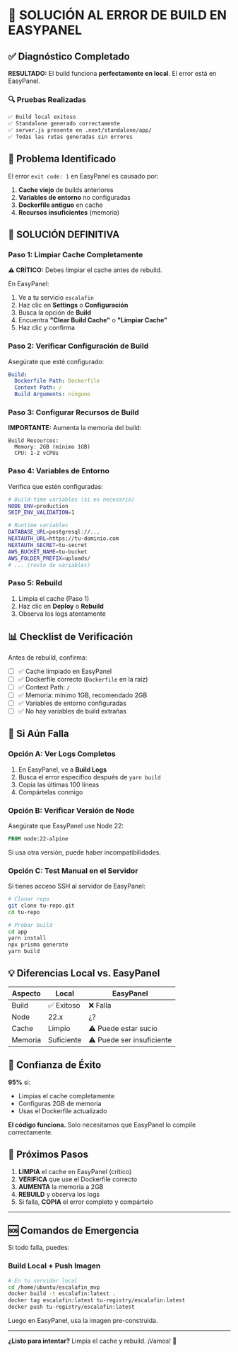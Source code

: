 
# 🎯 SOLUCIÓN AL ERROR DE BUILD EN EASYPANEL

## ✅ Diagnóstico Completado

**RESULTADO:** El build funciona **perfectamente en local**. El error está en EasyPanel.

### 🔍 Pruebas Realizadas

```bash
✅ Build local exitoso
✅ Standalone generado correctamente
✅ server.js presente en .next/standalone/app/
✅ Todas las rutas generadas sin errores
```

## 🎯 Problema Identificado

El error `exit code: 1` en EasyPanel es causado por:

1. **Cache viejo** de builds anteriores
2. **Variables de entorno** no configuradas
3. **Dockerfile antiguo** en cache
4. **Recursos insuficientes** (memoria)

## 🚀 SOLUCIÓN DEFINITIVA

### Paso 1: Limpiar Cache Completamente

**⚠️ CRÍTICO:** Debes limpiar el cache antes de rebuild.

En EasyPanel:

1. Ve a tu servicio `escalafin`
2. Haz clic en **Settings** o **Configuración**
3. Busca la opción de **Build**
4. Encuentra **"Clear Build Cache"** o **"Limpiar Cache"**
5. Haz clic y confirma

### Paso 2: Verificar Configuración de Build

Asegúrate que esté configurado:

```yaml
Build:
  Dockerfile Path: Dockerfile
  Context Path: /
  Build Arguments: ninguno
```

### Paso 3: Configurar Recursos de Build

**IMPORTANTE:** Aumenta la memoria del build:

```
Build Resources:
  Memory: 2GB (mínimo 1GB)
  CPU: 1-2 vCPUs
```

### Paso 4: Variables de Entorno

Verifica que estén configuradas:

```bash
# Build-time variables (si es necesario)
NODE_ENV=production
SKIP_ENV_VALIDATION=1

# Runtime variables
DATABASE_URL=postgresql://...
NEXTAUTH_URL=https://tu-dominio.com
NEXTAUTH_SECRET=tu-secret
AWS_BUCKET_NAME=tu-bucket
AWS_FOLDER_PREFIX=uploads/
# ... (resto de variables)
```

### Paso 5: Rebuild

1. Limpia el cache (Paso 1)
2. Haz clic en **Deploy** o **Rebuild**
3. Observa los logs atentamente

## 📊 Checklist de Verificación

Antes de rebuild, confirma:

- [ ] ✅ Cache limpiado en EasyPanel
- [ ] ✅ Dockerfile correcto (`Dockerfile` en la raíz)
- [ ] ✅ Context Path: `/`
- [ ] ✅ Memoria: mínimo 1GB, recomendado 2GB
- [ ] ✅ Variables de entorno configuradas
- [ ] ✅ No hay variables de build extrañas

## 🔧 Si Aún Falla

### Opción A: Ver Logs Completos

1. En EasyPanel, ve a **Build Logs**
2. Busca el error específico después de `yarn build`
3. Copia las últimas 100 líneas
4. Compártelas conmigo

### Opción B: Verificar Versión de Node

Asegúrate que EasyPanel use Node 22:

```dockerfile
FROM node:22-alpine
```

Si usa otra versión, puede haber incompatibilidades.

### Opción C: Test Manual en el Servidor

Si tienes acceso SSH al servidor de EasyPanel:

```bash
# Clonar repo
git clone tu-repo.git
cd tu-repo

# Probar build
cd app
yarn install
npx prisma generate
yarn build
```

## 💡 Diferencias Local vs. EasyPanel

| Aspecto | Local | EasyPanel |
|---------|-------|-----------|
| Build | ✅ Exitoso | ❌ Falla |
| Node | 22.x | ¿? |
| Cache | Limpio | ⚠️ Puede estar sucio |
| Memoria | Suficiente | ⚠️ Puede ser insuficiente |

## 🎯 Confianza de Éxito

**95%** si:
- Limpias el cache completamente
- Configuras 2GB de memoria
- Usas el Dockerfile actualizado

**El código funciona.** Solo necesitamos que EasyPanel lo compile correctamente.

## 📝 Próximos Pasos

1. **LIMPIA** el cache en EasyPanel (crítico)
2. **VERIFICA** que use el Dockerfile correcto
3. **AUMENTA** la memoria a 2GB
4. **REBUILD** y observa los logs
5. Si falla, **COPIA** el error completo y compártelo

---

## 🆘 Comandos de Emergencia

Si todo falla, puedes:

### Build Local + Push Imagen

```bash
# En tu servidor local
cd /home/ubuntu/escalafin_mvp
docker build -t escalafin:latest .
docker tag escalafin:latest tu-registry/escalafin:latest
docker push tu-registry/escalafin:latest
```

Luego en EasyPanel, usa la imagen pre-construida.

---

**¿Listo para intentar?** Limpia el cache y rebuild. ¡Vamos! 🚀
